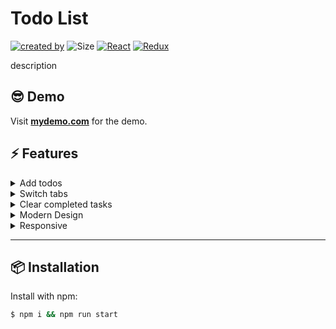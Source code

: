 # Todo List

[![created by](https://img.shields.io/badge/created%20by-Alisa%20Fedotova-blue.svg?longCache=true&style=flat-square)](https://github.com/AlisaFedotova) ![Size](https://img.shields.io/github/repo-size/AlisaFedotova/todolist-react?color=green&style=flat-square) [![React](https://img.shields.io/badge/React-v18.2.0-gren.svg?longCache=true&style=flat-square)](https://react.dev/) [![Redux](https://img.shields.io/badge/Redux-v1.9.6-gren.svg?longCache=true&style=flat-square)](https://redux.js.org)

description

## 😎 Demo

Visit **[mydemo.com](https://smth.com)** for the demo.

## ⚡ Features

<details>
    <summary>Add todos</summary><br/>

> _Add description._

</details>

<details>
    <summary>Switch tabs</summary><br/>

> _Add description._

</details>

<details>
    <summary>Clear completed tasks</summary><br/>

> _Add description._

</details>

<details>
    <summary>Modern Design</summary><br/>

> _I use **[Material UI](https://mui.com/material-ui/)** components that make it easy to implement custom design._

</details>

<details>
    <summary>Responsive</summary><br/>

> _Todo List is responsive to any screen sizes._

</details>

---

## 📦 Installation

Install with npm:

<!-- markdownlint-disable MD014 -->

```bash
$ npm i && npm run start
```

<!-- markdownlint-enable MD014 -->
